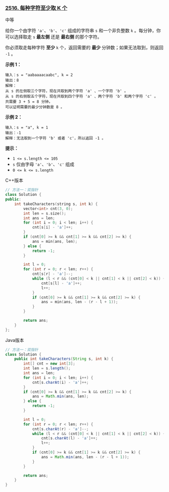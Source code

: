 ### [2516. 每种字符至少取 K 个](https://leetcode.cn/problems/take-k-of-each-character-from-left-and-right/)

中等

给你一个由字符 `'a'`、`'b'`、`'c'` 组成的字符串 `s` 和一个非负整数 `k` 。每分钟，你可以选择取走 `s` **最左侧** 还是 **最右侧** 的那个字符。

你必须取走每种字符 **至少** `k` 个，返回需要的 **最少** 分钟数；如果无法取到，则返回 `-1` 。

**示例 1：**

```
输入：s = "aabaaaacaabc", k = 2
输出：8
解释：
从 s 的左侧取三个字符，现在共取到两个字符 'a' 、一个字符 'b' 。
从 s 的右侧取五个字符，现在共取到四个字符 'a' 、两个字符 'b' 和两个字符 'c' 。
共需要 3 + 5 = 8 分钟。
可以证明需要的最少分钟数是 8 。
```

**示例 2：**

```
输入：s = "a", k = 1
输出：-1
解释：无法取到一个字符 'b' 或者 'c'，所以返回 -1 。
```

**提示：**

- `1 <= s.length <= 105`
- `s` 仅由字母 `'a'`、`'b'`、`'c'` 组成
- `0 <= k <= s.length`

C++版本

```c++
// 方法一：双指针
class Solution {
public:
    int takeCharacters(string s, int k) {
        vector<int> cnt(3, 0);
        int len = s.size();
        int ans = len;
        for (int i = 0; i < len; i++) {
            cnt[s[i] - 'a']++;
        }
        if (cnt[0] >= k && cnt[1] >= k && cnt[2] >= k) {
            ans = min(ans, len);
        } else {
            return -1;
        }

        int l = 0;
        for (int r = 0; r < len; r++) {
            cnt[s[r] - 'a']--;
            while (l < r && (cnt[0] < k || cnt[1] < k || cnt[2] < k)) {
                cnt[s[l] - 'a']++;
                l++;
            }
            if (cnt[0] >= k && cnt[1] >= k && cnt[2] >= k) {
                ans = min(ans, len - (r - l + 1));
            }
        }

        return ans;
    }
};
```

Java版本

```java
// 方法一：双指针
class Solution {
    public int takeCharacters(String s, int k) {
        int[] cnt = new int[3];
        int len = s.length();
        int ans = len;
        for (int i = 0; i < len; i++) {
            cnt[s.charAt(i) - 'a']++;
        }
        if (cnt[0] >= k && cnt[1] >= k && cnt[2] >= k) {
            ans = Math.min(ans, len);
        } else {
            return -1;
        }

        int l = 0;
        for (int r = 0; r < len; r++) {
            cnt[s.charAt(r) - 'a']--;
            while (l < r && (cnt[0] < k || cnt[1] < k || cnt[2] < k)) {
                cnt[s.charAt(l) - 'a']++;
                l++;
            }
            if (cnt[0] >= k && cnt[1] >= k && cnt[2] >= k) {
                ans = Math.min(ans, len - (r - l + 1));
            }
        }

        return ans;
    }
}
```


